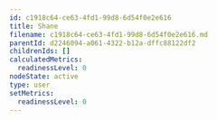 ```yaml
---
id: c1918c64-ce63-4fd1-99d8-6d54f0e2e616
title: Shane
filename: c1918c64-ce63-4fd1-99d8-6d54f0e2e616.md
parentId: d2246094-a061-4322-b12a-dffc88122df2
childrenIds: []
calculatedMetrics:
  readinessLevel: 0
nodeState: active
type: user
setMetrics:
  readinessLevel: 0
---
```


